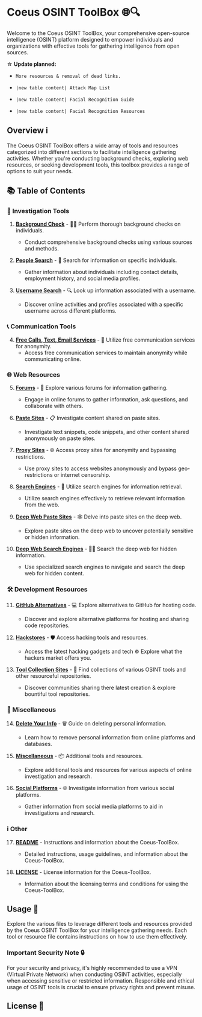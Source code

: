 # Coeus OSINT ToolBox 🌐🔍

Welcome to the Coeus OSINT ToolBox, your comprehensive open-source intelligence (OSINT) platform designed to empower individuals and organizations with effective tools for gathering intelligence from open sources.


☆ __Update planned:__
- ``More resources & removal of dead links.``
  
- ``|new table content| Attack Map List``

- ``|new table content| Facial Recognition Guide
``

- ``|new table content| Facial Recognition Resources``

## Overview ℹ️

The Coeus OSINT ToolBox offers a wide array of tools and resources categorized into different sections to facilitate intelligence gathering activities. Whether you're conducting background checks, exploring web resources, or seeking development tools, this toolbox provides a range of options to suit your needs.

## 📚 Table of Contents

### 🔎 Investigation Tools
1. **[Background Check](Background-Check.md)** - 🕵️‍♂️ Perform thorough background checks on individuals.
   - Conduct comprehensive background checks using various sources and methods.

2. **[People Search](People-Search.md)** - 👥 Search for information on specific individuals.
   - Gather information about individuals including contact details, employment history, and social media profiles.

3. **[Username Search](Username-Search.md)** - 🔍 Look up information associated with a username.
   - Discover online activities and profiles associated with a specific username across different platforms.

### 📞 Communication Tools
4. **[Free Calls, Text, Email Services](Free_Calls-Text-Email_services.md)** - 📱 Utilize free communication services for anonymity.
   - Access free communication services to maintain anonymity while communicating online.

### 🌐 Web Resources
5. **[Forums](Forums.md)** - 💬 Explore various forums for information gathering.
   - Engage in online forums to gather information, ask questions, and collaborate with others.

6. **[Paste Sites](Paste-Sites.md)** - 📋 Investigate content shared on paste sites.
   - Investigate text snippets, code snippets, and other content shared anonymously on paste sites.

7. **[Proxy Sites](txt/Proxy-Sites.txt)** - 🌐 Access proxy sites for anonymity and bypassing restrictions.
   - Use proxy sites to access websites anonymously and bypass geo-restrictions or internet censorship.

8. **[Search Engines](Search-Engines.md)** - 🔎 Utilize search engines for information retrieval.
   - Utilize search engines effectively to retrieve relevant information from the web.

9. **[Deep Web Paste Sites](DeepWeb-Paste-Sites.txt)** - 🕸️ Delve into paste sites on the deep web.
   - Explore paste sites on the deep web to uncover potentially sensitive or hidden information.

10. **[Deep Web Search Engines](DeepWeb-Search-Engines.txt)** - 🕵️‍♂️ Search the deep web for hidden information.
    - Use specialized search engines to navigate and search the deep web for hidden content.

### 🛠️ Development Resources
11. **[GitHub Alternatives](Github_Alternatives.md)** - 💻 Explore alternatives to GitHub for hosting code.
    - Discover and explore alternative platforms for hosting and sharing code repositories.

12. **[Hackstores](Hackstores.md)** - 🛡️ Access hacking tools and resources.
    - Access the latest hacking gadgets and tech ⚙️ Explore what the hackers market offers you.

13. **[Tool Collection Sites](Tool-collection-sites.md)** - 🧰 Find collections of various OSINT tools and other resourceful repositories.
    - Discover communities sharing there latest creation & explore bountiful tool repositories.

### 🔄 Miscellaneous
14. **[Delete Your Info](Delete-Your-Info.md)** - 🗑️ Guide on deleting personal information.
    - Learn how to remove personal information from online platforms and databases.

15. **[Miscellaneous](Miscellaneous.md)** - 📦 Additional tools and resources.
    - Explore additional tools and resources for various aspects of online investigation and research.

16. **[Social Platforms](Social_Platforms.json)** - 🌐 Investigate information from various social platforms.
    - Gather information from social media platforms to aid in investigations and research.

### ℹ️ Other
17. **[README](README.md)** - Instructions and information about the Coeus-ToolBox.
    - Detailed instructions, usage guidelines, and information about the Coeus-ToolBox.

18. **[LICENSE](LICENSE)** - License information for the Coeus-ToolBox.
    - Information about the licensing terms and conditions for using the Coeus-ToolBox.

## Usage 🚀

Explore the various files to leverage different tools and resources provided by the Coeus OSINT ToolBox for your intelligence gathering needs. Each tool or resource file contains instructions on how to use them effectively.

### Important Security Note 🔒

For your security and privacy, it's highly recommended to use a VPN (Virtual Private Network) when conducting OSINT activities, especially when accessing sensitive or restricted information. Responsible and ethical usage of OSINT tools is crucial to ensure privacy rights and prevent misuse.

## License 📜
